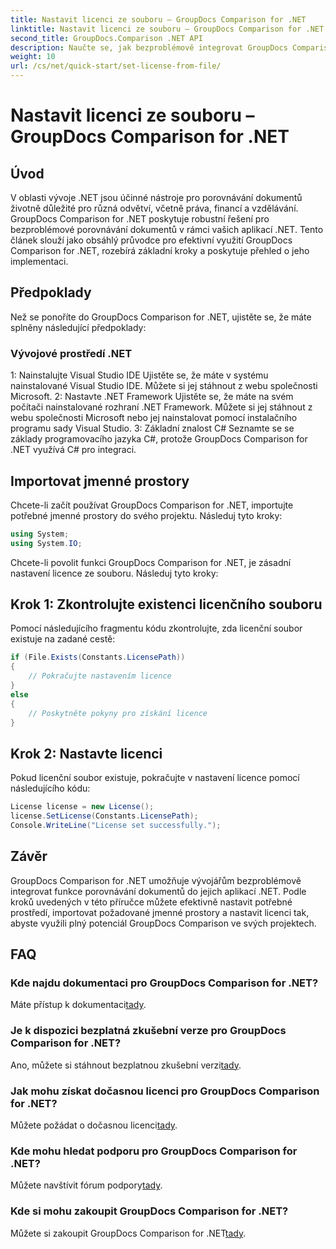 ```yaml
---
title: Nastavit licenci ze souboru – GroupDocs Comparison for .NET
linktitle: Nastavit licenci ze souboru – GroupDocs Comparison for .NET
second_title: GroupDocs.Comparison .NET API
description: Naučte se, jak bezproblémově integrovat GroupDocs Comparison for .NET do vašich aplikací. Nastavujte, importujte jmenné prostory a porovnávejte dokumenty bez námahy.
weight: 10
url: /cs/net/quick-start/set-license-from-file/
---
```


# Nastavit licenci ze souboru – GroupDocs Comparison for .NET

## Úvod
V oblasti vývoje .NET jsou účinné nástroje pro porovnávání dokumentů životně důležité pro různá odvětví, včetně práva, financí a vzdělávání. GroupDocs Comparison for .NET poskytuje robustní řešení pro bezproblémové porovnávání dokumentů v rámci vašich aplikací .NET. Tento článek slouží jako obsáhlý průvodce pro efektivní využití GroupDocs Comparison for .NET, rozebírá základní kroky a poskytuje přehled o jeho implementaci.
## Předpoklady
Než se ponoříte do GroupDocs Comparison for .NET, ujistěte se, že máte splněny následující předpoklady:
### Vývojové prostředí .NET
1: Nainstalujte Visual Studio IDE
Ujistěte se, že máte v systému nainstalované Visual Studio IDE. Můžete si jej stáhnout z webu společnosti Microsoft.
2: Nastavte .NET Framework
Ujistěte se, že máte na svém počítači nainstalované rozhraní .NET Framework. Můžete si jej stáhnout z webu společnosti Microsoft nebo jej nainstalovat pomocí instalačního programu sady Visual Studio.
3: Základní znalost C#
Seznamte se se základy programovacího jazyka C#, protože GroupDocs Comparison for .NET využívá C# pro integraci.

## Importovat jmenné prostory
Chcete-li začít používat GroupDocs Comparison for .NET, importujte potřebné jmenné prostory do svého projektu. Následuj tyto kroky:
```csharp
using System;
using System.IO;
```

Chcete-li povolit funkci GroupDocs Comparison for .NET, je zásadní nastavení licence ze souboru. Následuj tyto kroky:
## Krok 1: Zkontrolujte existenci licenčního souboru
Pomocí následujícího fragmentu kódu zkontrolujte, zda licenční soubor existuje na zadané cestě:
```csharp
if (File.Exists(Constants.LicensePath))
{
    // Pokračujte nastavením licence
}
else
{
    // Poskytněte pokyny pro získání licence
}
```
## Krok 2: Nastavte licenci
Pokud licenční soubor existuje, pokračujte v nastavení licence pomocí následujícího kódu:
```csharp
License license = new License();
license.SetLicense(Constants.LicensePath);
Console.WriteLine("License set successfully.");
```

## Závěr
GroupDocs Comparison for .NET umožňuje vývojářům bezproblémově integrovat funkce porovnávání dokumentů do jejich aplikací .NET. Podle kroků uvedených v této příručce můžete efektivně nastavit potřebné prostředí, importovat požadované jmenné prostory a nastavit licenci tak, abyste využili plný potenciál GroupDocs Comparison ve svých projektech.
## FAQ
### Kde najdu dokumentaci pro GroupDocs Comparison for .NET?
 Máte přístup k dokumentaci[tady](https://tutorials.groupdocs.com/comparison/net/).
### Je k dispozici bezplatná zkušební verze pro GroupDocs Comparison for .NET?
 Ano, můžete si stáhnout bezplatnou zkušební verzi[tady](https://releases.groupdocs.com/).
### Jak mohu získat dočasnou licenci pro GroupDocs Comparison for .NET?
 Můžete požádat o dočasnou licenci[tady](https://purchase.groupdocs.com/temporary-license/).
### Kde mohu hledat podporu pro GroupDocs Comparison for .NET?
 Můžete navštívit fórum podpory[tady](https://forum.groupdocs.com/c/comparison/12).
### Kde si mohu zakoupit GroupDocs Comparison for .NET?
 Můžete si zakoupit GroupDocs Comparison for .NET[tady](https://purchase.groupdocs.com/buy).